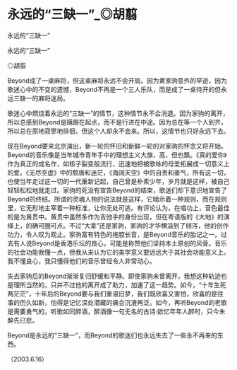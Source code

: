 # 永远的“三缺一”_◎胡翦

永远的“三缺一”

永远的“三缺一”

◎胡翦

Beyond成了一桌麻将，但这桌麻将永远不会开局。因为黄家驹意外的早逝，因为歌迷心中的不变的遗憾，Beyond不再是一个三人乐队，而是成了一桌待开的但永远三缺一的麻将迷局。

歌迷心中燃烧着永远的“三缺一”的情节，这种情节永不会消退。因为家驹的离开，所以总感到Beyond是蹒跚在起点，而不是行进在中途。因为总在等一个人到齐，所以总在原地寂寥地徘徊，但这个人却永不会来。所以，这情节也只好永远下去。

现在Beyond要来北京演出，新一轮的怀旧和新鲜一轮的对家驹的怀念又将开始。Beyond的音乐像是当年城市青年手中的理想主义大旗，高，但也飘。《真的爱你》作为真正的成名作，如核子裂变般流行，迅速地把被歌咏的母爱拓展成一切意义上的爱。《无尽空虚》中的颓唐和迷茫，《海阔天空》中的自责和豪气，所有这一切，也使当年走过这一切的一代重新记起，自己曾是朴素少年，岁月就是这样，被自己轻轻松松地就走过。家驹的死没有宣告Beyond的结束，歌迷们却下意识地宣告了Beyond的终结。所谓的灵魂人物的说法就是这样，它暗示着一种规则，而在规则里，它无形地主宰着一种标准，让你无处可逃。有评论认为，在唱功上，音色最佳的是为黄贯中。黄贯中虽然多作为吉他手的身份出现，但在粤语版的《大地》的演绎上，的确可圈可点。不过“大拿”还是家驹，家驹的才华横溢到了倾泻，他的创作功力，令人叹为观止。家驹富有特色的拖腔长音，是Beyond音乐的胎记之一。过去有人说Beyond是香港乐坛的良心，可能是称赞他们坚持本土原创的风骨。音乐的社会功能我懂一点，但我从来认为它的美学意义要远远大于其社会功能意义上。我不懂良心，我只懂得他们的音乐曾经令人非常动心。

失去家驹后的Beyond渐渐复归舒缓和平静。即使家驹未曾离开，我想这种轨迹也是理所当然的，只并不过他的离开成了助力，加速了这一趋势。如今，“十年生死两茫茫”，十年后的Beyond要与我们重温旧梦，我们既欣喜又害怕，欣喜的是往事的历久如新，怕得是记忆深处潜藏的痛会沉渣再泛。如今，再听Beyond的老歌是需要勇气的，听歌如同醉酒，醉酒像一句无名的古诗:欲忆年年人醉时，只今未醉先已悲。

Beyond是永远的“三缺一”，而Beyond的歌迷们也永远失去了一些永不再来的东西。

（2003.6.16）